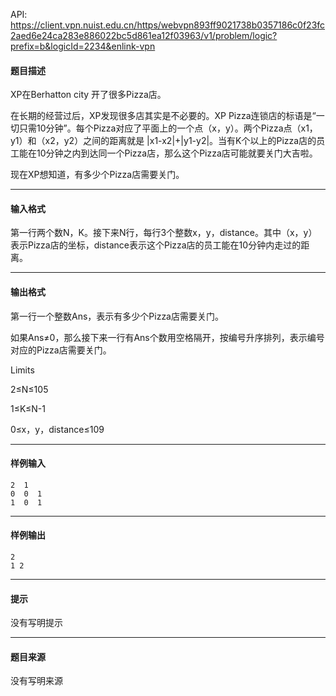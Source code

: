 API: https://client.vpn.nuist.edu.cn/https/webvpn893ff9021738b0357186c0f23fc2aed6e24ca283e886022bc5d861ea12f03963/v1/problem/logic?prefix=b&logicId=2234&enlink-vpn

#### 题目描述

XP在Berhatton city 开了很多Pizza店。

在长期的经营过后，XP发现很多店其实是不必要的。XP Pizza连锁店的标语是“一切只需10分钟”。每个Pizza对应了平面上的一个点（x，y）。两个Pizza点（x1，y1）和（x2，y2）之间的距离就是 |x1\-x2|+|y1\-y2|。当有K个以上的Pizza店的员工能在10分钟之内到达同一个Pizza店，那么这个Pizza店可能就要关门大吉啦。

现在XP想知道，有多少个Pizza店需要关门。

---

#### 输入格式

第一行两个数N，K。接下来N行，每行3个整数x，y，distance。其中（x，y）表示Pizza店的坐标，distance表示这个Pizza店的员工能在10分钟内走过的距离。

---

#### 输出格式

第一行一个整数Ans，表示有多少个Pizza店需要关门。

如果Ans≠0，那么接下来一行有Ans个数用空格隔开，按编号升序排列，表示编号对应的Pizza店需要关门。

Limits

2≤N≤105

1≤K≤N-1

0≤x，y，distance≤109

---

#### 样例输入
```
2  1
0  0  1
1  0  1

```

---

#### 样例输出
```
2
1 2
```

---

#### 提示

没有写明提示

---

#### 题目来源

没有写明来源